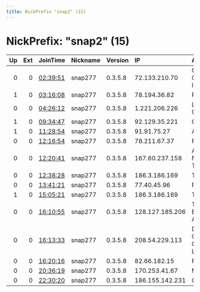 ```yaml
---
title: NickPrefix "snap2" (15)
---
```


# NickPrefix: "snap2" (15)

|   Up |   Ext | JoinTime                                                                                            | Nickname   | Version   | IP              | AS                                       | CC   |   ORp |   Dirp | OS    | Contact   |   eFamMembers |
|-----:|------:|:----------------------------------------------------------------------------------------------------|:-----------|:----------|:----------------|:-----------------------------------------|:-----|------:|-------:|:------|:----------|--------------:|
|    0 |     0 | [02:39:51](https://metrics.torproject.org/rs.html#details/D43265C0E1E163AD9F4826E413A881753534FEFD) | snap277    | 0.3.5.8   | 72.133.210.70   | Charter Communications Inc               | us   | 42741 |      0 | Linux | None      |             1 |
|    1 |     0 | [03:16:08](https://metrics.torproject.org/rs.html#details/5D9566B97B2C1765901E59F4307767133832B05B) | snap277    | 0.3.5.8   | 78.194.36.82    | Free SAS                                 | fr   | 38623 |      0 | Linux | None      |             1 |
|    0 |     0 | [04:26:12](https://metrics.torproject.org/rs.html#details/6E626A5A9172E043DF717DEE009B741256524529) | snap277    | 0.3.5.8   | 1.221.206.226   | LG DACOM Corporation                     | kr   | 40923 |      0 | Linux | None      |             1 |
|    1 |     0 | [09:34:47](https://metrics.torproject.org/rs.html#details/AF7E76F871C12539AAFDF71E6171230B315D124C) | snap277    | 0.3.5.8   | 92.129.35.221   | Orange                                   | fr   | 39639 |      0 | Linux | None      |             1 |
|    1 |     0 | [11:28:54](https://metrics.torproject.org/rs.html#details/DDEBA2DCB144C4C2A101AC2D4905877B421EEE56) | snap277    | 0.3.5.8   | 91.91.75.27     | Alsace Connexia                          | fr   | 46709 |      0 | Linux | None      |             1 |
|    0 |     0 | [12:16:54](https://metrics.torproject.org/rs.html#details/A6117AE31B1D71AAE020D570B44ACDB3068BF418) | snap277    | 0.3.5.8   | 78.211.67.37    | Free SAS                                 | fr   | 40199 |      0 | Linux | None      |             1 |
|    0 |     0 | [12:20:41](https://metrics.torproject.org/rs.html#details/26481F81B52BBC5021E2A4175DC2BF9521CFA826) | snap277    | 0.3.5.8   | 167.60.237.158  | Administracion Nacional de Telecomunicac | uy   | 42897 |      0 | Linux | None      |             1 |
|    0 |     0 | [12:38:28](https://metrics.torproject.org/rs.html#details/C44A5304AB188C4CB4EA896C2F48B82AA66B99FC) | snap277    | 0.3.5.8   | 186.3.186.169   | Telconet S.A                             | ec   | 32899 |      0 | Linux | None      |             1 |
|    0 |     0 | [13:41:21](https://metrics.torproject.org/rs.html#details/050E732A1A4954B4FB3001CD6F29A90925A5AE3E) | snap277    | 0.3.5.8   | 77.40.45.96     | Rostelecom                               | ru   | 32833 |      0 | Linux | None      |             1 |
|    1 |     0 | [15:05:21](https://metrics.torproject.org/rs.html#details/71863EE26FBD9197971C73B4806F083C0EDE573C) | snap277    | 0.3.5.8   | 186.3.186.169   | Telconet S.A                             | ec   | 37861 |      0 | Linux | None      |             1 |
|    0 |     0 | [16:10:55](https://metrics.torproject.org/rs.html#details/C00EE66DD018126A61B44EC86152EB8917048A88) | snap277    | 0.3.5.8   | 128.127.185.206 | Teleservice Bredband Skane AB            | se   | 46763 |      0 | Linux | None      |             1 |
|    0 |     0 | [16:13:33](https://metrics.torproject.org/rs.html#details/84BB103EC23D2102366181C4759085056890451E) | snap277    | 0.3.5.8   | 208.54.229.113  | Direct Communications Cedar Valley, LLC  | us   | 44371 |      0 | Linux | None      |             1 |
|    0 |     0 | [16:20:16](https://metrics.torproject.org/rs.html#details/969A6208355EC0B266F55932A35551CF89D30727) | snap277    | 0.3.5.8   | 82.66.182.15    | Free SAS                                 | fr   | 35491 |      0 | Linux | None      |             1 |
|    0 |     0 | [20:36:19](https://metrics.torproject.org/rs.html#details/359AABC3D59D3E290F57387FFB5AEB898EE13E3F) | snap277    | 0.3.5.8   | 170.253.41.67   | None                                     | es   | 35459 |      0 | Linux | None      |             1 |
|    0 |     0 | [22:30:20](https://metrics.torproject.org/rs.html#details/781F8D25739C11B5F8383C3A7013A4ACE1C0655B) | snap277    | 0.3.5.8   | 186.155.142.231 | Colombia                                 | co   | 45997 |      0 | Linux | None      |             1 |
